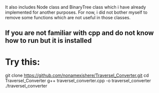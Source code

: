 It also includes Node class and BinaryTree class which i have already implemented for another purposes. For now, i did not bother myself to remove some functions which are not useful in those classes.

## If you are not familiar with cpp and do not know how to run but it is installed
# Try this:
git clone https://github.com/nonamexishere/Traversel_Converter.git
cd Traversel_Converter
g++ traversel_converter.cpp -o traversel_converter
./traversel_converter


